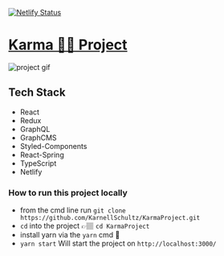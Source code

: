 [![Netlify Status](https://api.netlify.com/api/v1/badges/ee1ad3df-17c6-405e-8ea0-096d151b3e0b/deploy-status)](https://app.netlify.com/sites/upbeat-krarma/deploys)

# [Karma 🙌🏽 Project](https://upbeat-karma.netlify.com/)

![project gif](https://media.giphy.com/media/cncMCPoLzawVOjssbN/giphy.gif)

## Tech Stack

- React
- Redux
- GraphQL
- GraphCMS
- Styled-Components
- React-Spring
- TypeScript
- Netlify

### How to run this project locally

- from the cmd line run `git clone https://github.com/KarnellSchultz/KarmaProject.git`
- `cd` into the project 👉🏽 `cd KarmaProject`
- install yarn via the `yarn` cmd 🧶
- `yarn start` Will start the project on `http://localhost:3000/`
